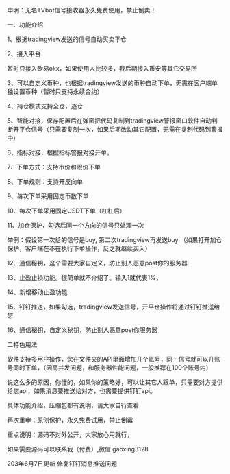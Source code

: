 申明：无名TVbot信号接收器永久免费使用，禁止倒卖！

一、功能介绍

1、根据tradingview发送的信号自动买卖平仓

2、接入平台

暂时只接入欧易okx，如果使用人比较多，我后期接入币安等其它交易所

3、可以自定义币种，也根据tradingview发送的币种自动下单，无需在客户端单独设置币种（暂时只支持永续合约）

4、持仓模式支持全仓，逐仓

5、智能对接，保存配置后在弹窗把代码复制到tradingview警报窗口软件自动判断开平仓信号（只需要复制一次，如果后期改动其它配置，无需在复制代码到警报中）

6、指标对接，根据指标警报对接开单，

7、下单方式：支持市价和限价下单

8、下单规则：支持开反向单

9、每次下单采用固定币数下单

10、每次下单采用固定USDT下单（杠杠后）

11、加仓保护，勾选后同一个方向的信号只处理一次

举例：假设第一次给的信号是buy, 第二次tradingview再发送buy （如果打开加仓保护，客户端在不在执行下单操作，反之就继续买入）

12、通信秘钥，这个需要大家自定义，防止别人恶意post你的服务器

13、止盈止损功能。很简单就不介绍了。输入1就代表1%，

14、新增移动止盈功能

15、钉钉推送，如果勾选，tradingview发送信号，开平仓操作将通过钉钉推送给您

16、通信秘钥，自定义秘钥，防止别人恶意post你服务器

二特色用法

软件支持多用户操作，您在文件夹的API里面增加几个账号，同一信号就可以几账号同时下单，（因高并发问题，和服务器性能问题，一般推荐在100个账号内）

说这么多的原因，你懂的，如果你的策略好，可以让其它人跟单，只需要对方提供给您api，如果消息要推送给对方，也需要提供钉钉api。

具体功能介绍，压缩包都有说明，请大家自行查看

再次重申：原创保护，永久免费试用，禁止倒霉

重点说明：源码不对外公开，大家放心用就行，

如果需要源码可以联系我（付费）,微信 gaoxing3128

203年6月7日更新
修复钉钉消息推送问题



